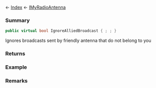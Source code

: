 ← [Index](Api-Index) ← [IMyRadioAntenna](Sandbox.ModAPI.Ingame.IMyRadioAntenna)

### Summary

```csharp
public virtual bool IgnoreAlliedBroadcast { ; ; }
```

Ignores broadcasts sent by friendly antenna that do not belong to you

### Returns

### Example

### Remarks

